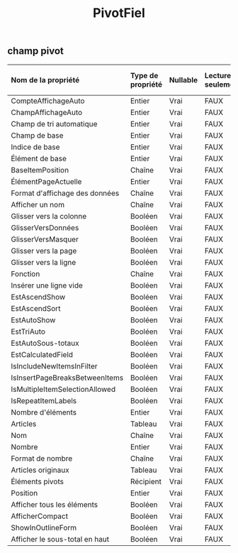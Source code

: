﻿---
title: PivotFiel
second_title: Aspose.Cells Cloud Documen
type: docs
url: /fr/specification/model/pivotfield/
description: "Aspose.Cells Spécification du modèle cloud : PivotField. Gérez sans effort Excel et d'autres feuilles de calcul avec des fonctionnalités telles que l'ouverture, la génération, l'édition, le fractionnement, la fusion, la comparaison et la conversion."
weight: 50
---
## **champ pivot**

 

| Nom de la propriété| Type de propriété| Nullable| Lecture seulement| Valeur par défaut| Description|
|:- |:- |:- |:- |:- |:- |
| CompteAffichageAuto| Entier| Vrai| FAUX|||
| ChampAffichageAuto| Entier| Vrai| FAUX|||
| Champ de tri automatique| Entier| Vrai| FAUX|||
| Champ de base| Entier| Vrai| FAUX|||
| Indice de base| Entier| Vrai| FAUX|||
| Élément de base| Entier| Vrai| FAUX|||
| BaseItemPosition| Chaîne| Vrai| FAUX|||
| ÉlémentPageActuelle| Entier| Vrai| FAUX|||
| Format d'affichage des données| Chaîne| Vrai| FAUX|||
| Afficher un nom| Chaîne| Vrai| FAUX|||
| Glisser vers la colonne| Booléen| Vrai| FAUX|||
| GlisserVersDonnées| Booléen| Vrai| FAUX|||
|GlisserVersMasquer| Booléen| Vrai| FAUX|||
| Glisser vers la page| Booléen| Vrai| FAUX|||
| Glisser vers la ligne| Booléen| Vrai| FAUX|||
| Fonction| Chaîne| Vrai| FAUX|||
| Insérer une ligne vide| Booléen| Vrai| FAUX|||
| EstAscendShow| Booléen| Vrai| FAUX|||
| EstAscendSort| Booléen| Vrai| FAUX|||
| EstAutoShow| Booléen| Vrai| FAUX|||
| EstTriAuto| Booléen| Vrai| FAUX|||
| EstAutoSous-totaux| Booléen| Vrai| FAUX|||
| EstCalculatedField| Booléen| Vrai| FAUX|||
| IsIncludeNewItemsInFilter| Booléen| Vrai| FAUX|||
| IsInsertPageBreaksBetweenItems| Booléen| Vrai| FAUX|||
| IsMultipleItemSelectionAllowed| Booléen| Vrai| FAUX|||
| IsRepeatItemLabels| Booléen| Vrai| FAUX|||
| Nombre d'éléments| Entier| Vrai| FAUX|||
| Articles|Tableau<String> | Vrai| FAUX|||
| Nom| Chaîne| Vrai| FAUX|||
| Nombre| Entier| Vrai| FAUX|||
| Format de nombre| Chaîne| Vrai| FAUX|||
| Articles originaux|Tableau<String> | Vrai| FAUX|||
| Éléments pivots| Récipient| Vrai| FAUX|||
|Position| Entier| Vrai| FAUX|||
| Afficher tous les éléments| Booléen| Vrai| FAUX|||
| AfficherCompact| Booléen| Vrai| FAUX|||
| ShowInOutlineForm| Booléen| Vrai| FAUX|||
| Afficher le sous-total en haut| Booléen| Vrai| FAUX|||

